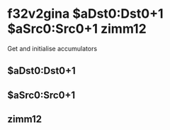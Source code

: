 # f32v2gina $aDst0:Dst0+1 $aSrc0:Src0+1 zimm12

Get and initialise accumulators


## $aDst0:Dst0+1

## $aSrc0:Src0+1

## zimm12

